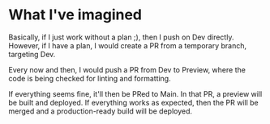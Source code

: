 # What I've imagined

Basically, if I just work without a plan ;), then I push on Dev directly.
However, if I have a plan, I would create a PR from a temporary branch, targeting Dev.

Every now and then, I would push a PR from Dev to Preview, where the code is being checked for linting and formatting.

If everything seems fine, it'll then be PRed to Main.
In that PR, a preview will be built and deployed.
If everything works as expected, then the PR will be merged and a production-ready build will be deployed.